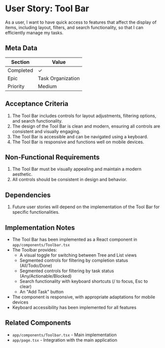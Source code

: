 # User Story: Tool Bar

As a user, I want to have quick access to features that affect the display of items, including layout, filters, and search functionality, so that I can efficiently manage my tasks.

## Meta Data
| Section | Value |
| ------- | ----- |
| Completed | ✓ |
| Epic | Task Organization |
| Priority | Medium |

## Acceptance Criteria

1. The Tool Bar includes controls for layout adjustments, filtering options, and search functionality.
2. The design of the Tool Bar is clean and modern, ensuring all controls are consistent and visually engaging.
3. The Tool Bar is accessible and can be navigated using a keyboard.
4. The Tool Bar is responsive and functions well on mobile devices.

## Non-Functional Requirements

1. The Tool Bar must be visually appealing and maintain a modern aesthetic.
2. All controls should be consistent in design and behavior.

## Dependencies

1. Future user stories will depend on the implementation of the Tool Bar for specific functionalities.

## Implementation Notes

- The Tool Bar has been implemented as a React component in `app/components/Toolbar.tsx`
- The Toolbar provides:
  - A visual toggle for switching between Tree and List views
  - Segmented controls for filtering by completion status (All/Todo/Done)
  - Segmented controls for filtering by task status (Any/Actionable/Blocked)
  - Search functionality with keyboard shortcuts (/ to focus, Esc to clear)
  - An "Add Task" button
- The component is responsive, with appropriate adaptations for mobile devices
- Keyboard accessibility has been implemented for all features

## Related Components

- `app/components/Toolbar.tsx` - Main implementation
- `app/page.tsx` - Integration with the main application 